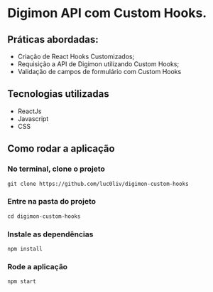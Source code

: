 # Digimon API com Custom Hooks.

## Práticas abordadas:

- Criação de React Hooks Customizados;
- Requisição a API de Digimon utilizando Custom Hooks;
- Validação de campos de formulário com Custom Hooks

## Tecnologias utilizadas
- ReactJs
- Javascript
- CSS

## Como rodar a aplicação

### No terminal, clone o projeto
`git clone https://github.com/luc0liv/digimon-custom-hooks`

### Entre na pasta do projeto
`cd digimon-custom-hooks`

### Instale as dependências
`npm install`

### Rode a aplicação
`npm start`
